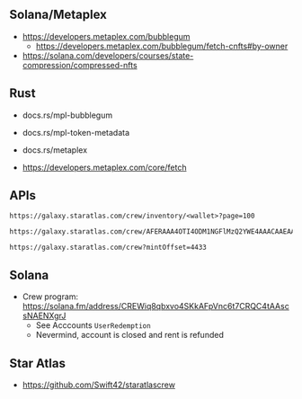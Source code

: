 ## Solana/Metaplex

* https://developers.metaplex.com/bubblegum
    * https://developers.metaplex.com/bubblegum/fetch-cnfts#by-owner
* https://solana.com/developers/courses/state-compression/compressed-nfts

## Rust

* docs.rs/mpl-bubblegum
* docs.rs/mpl-token-metadata
* docs.rs/metaplex

* https://developers.metaplex.com/core/fetch

## APIs

```
https://galaxy.staratlas.com/crew/inventory/<wallet>?page=100

https://galaxy.staratlas.com/crew/AFERAAA4OTI4ODM1NGFlMzQ2YWE4AAACAAEAAAAAAAAAAQAAAAAAAAABAAAAAAAAAAEAAAAAAAAAAQAAAAAAAAABAAAAAAAAAAEAAAAAAAAAAQAAAAAAAAA

https://galaxy.staratlas.com/crew?mintOffset=4433
```

## Solana

* Crew program: https://solana.fm/address/CREWiq8qbxvo4SKkAFpVnc6t7CRQC4tAAscsNAENXgrJ
    * See Acccounts `UserRedemption`
    * Nevermind, account is closed and rent is refunded

## Star Atlas

* https://github.com/Swift42/staratlascrew